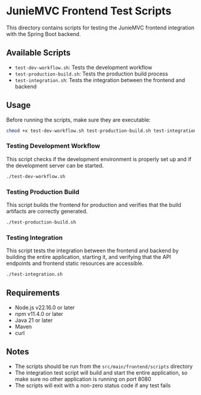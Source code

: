 # JunieMVC Frontend Test Scripts

This directory contains scripts for testing the JunieMVC frontend integration with the Spring Boot backend.

## Available Scripts

- `test-dev-workflow.sh`: Tests the development workflow
- `test-production-build.sh`: Tests the production build process
- `test-integration.sh`: Tests the integration between the frontend and backend

## Usage

Before running the scripts, make sure they are executable:

```bash
chmod +x test-dev-workflow.sh test-production-build.sh test-integration.sh
```

### Testing Development Workflow

This script checks if the development environment is properly set up and if the development server can be started.

```bash
./test-dev-workflow.sh
```

### Testing Production Build

This script builds the frontend for production and verifies that the build artifacts are correctly generated.

```bash
./test-production-build.sh
```

### Testing Integration

This script tests the integration between the frontend and backend by building the entire application, starting it, and verifying that the API endpoints and frontend static resources are accessible.

```bash
./test-integration.sh
```

## Requirements

- Node.js v22.16.0 or later
- npm v11.4.0 or later
- Java 21 or later
- Maven
- curl

## Notes

- The scripts should be run from the `src/main/frontend/scripts` directory
- The integration test script will build and start the entire application, so make sure no other application is running on port 8080
- The scripts will exit with a non-zero status code if any test fails
